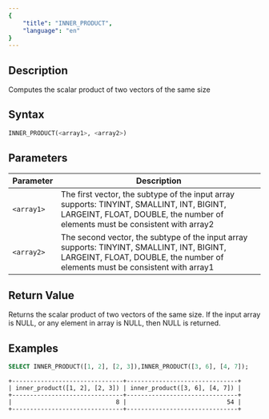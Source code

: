 ```yaml
---
{
    "title": "INNER_PRODUCT",
    "language": "en"
}
---
```


<!-- 
Licensed to the Apache Software Foundation (ASF) under one
or more contributor license agreements.  See the NOTICE file
distributed with this work for additional information
regarding copyright ownership.  The ASF licenses this file
to you under the Apache License, Version 2.0 (the
"License"); you may not use this file except in compliance
with the License.  You may obtain a copy of the License at
  http://www.apache.org/licenses/LICENSE-2.0
Unless required by applicable law or agreed to in writing,
software distributed under the License is distributed on an
"AS IS" BASIS, WITHOUT WARRANTIES OR CONDITIONS OF ANY
KIND, either express or implied.  See the License for the
specific language governing permissions and limitations
under the License.
-->


## Description

Computes the scalar product of two vectors of the same size

## Syntax

```sql
INNER_PRODUCT(<array1>, <array2>)
```

## Parameters

| Parameter | Description |
| -- |--|
| `<array1>` | The first vector, the subtype of the input array supports: TINYINT, SMALLINT, INT, BIGINT, LARGEINT, FLOAT, DOUBLE, the number of elements must be consistent with array2 |
| `<array2>` | The second vector, the subtype of the input array supports: TINYINT, SMALLINT, INT, BIGINT, LARGEINT, FLOAT, DOUBLE, the number of elements must be consistent with array1 |

## Return Value

Returns the scalar product of two vectors of the same size. If the input array is NULL, or any element in array is NULL, then NULL is returned.

## Examples

```sql
SELECT INNER_PRODUCT([1, 2], [2, 3]),INNER_PRODUCT([3, 6], [4, 7]);
```

```text
+-------------------------------+-------------------------------+
| inner_product([1, 2], [2, 3]) | inner_product([3, 6], [4, 7]) |
+-------------------------------+-------------------------------+
|                             8 |                            54 |
+-------------------------------+-------------------------------+
```
